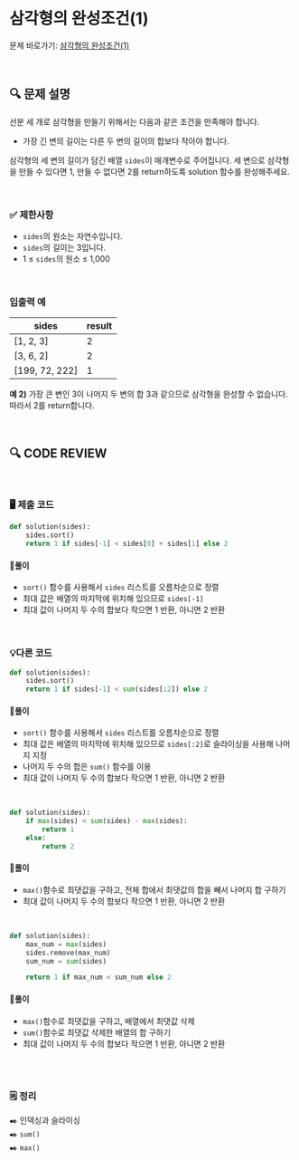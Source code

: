 # 삼각형의 완성조건(1)

문제 바로가기: [삼각형의 완성조건(1)](https://school.programmers.co.kr/learn/courses/30/lessons/120889)

<br/>

## **🔍 문제 설명**

선분 세 개로 삼각형을 만들기 위해서는 다음과 같은 조건을 만족해야 합니다.
- 가장 긴 변의 길이는 다른 두 변의 길이의 합보다 작아야 합니다.  

삼각형의 세 변의 길이가 담긴 배열 `sides`이 매개변수로 주어집니다. 세 변으로 삼각형을 만들 수 있다면 1, 만들 수 없다면 2를 return하도록 solution 함수를 완성해주세요.

<br/>

### **✅ 제한사항**

- `sides`의 원소는 자연수입니다.
- `sides`의 길이는 3입니다.
- 1 ≤ `sides`의 원소 ≤ 1,000
<br/>

### **입출력 예**

|      sides     | result |
|----------------|--------|
|    [1, 2, 3]   |   2    |
|    [3, 6, 2]   |   2    |
| [199, 72, 222] |   1    |

**예 2)**
가장 큰 변인 3이 나머지 두 변의 합 3과 같으므로 삼각형을 완성할 수 없습니다. 따라서 2를 return합니다.

<br/>

## **🔍 CODE REVIEW**
<br/>

### **🖥️ 제출 코드**

```python
def solution(sides):
    sides.sort()
    return 1 if sides[-1] < sides[0] + sides[1] else 2
```

#### **📍풀이**

- `sort()` 함수를 사용해서 `sides` 리스트를 오름차순으로 정렬
- 최대 값은 배열의 마지막에 위치해 있으므로 `sides[-1]`
- 최대 값이 나머지 두 수의 합보다 작으면 1 반환, 아니면 2 반환

<br/>

### **💡다른 코드**

```python
def solution(sides):
    sides.sort()
    return 1 if sides[-1] < sum(sides[:2]) else 2
```

#### **📍풀이**

- `sort()` 함수를 사용해서 `sides` 리스트를 오름차순으로 정렬
- 최대 값은 배열의 마지막에 위치해 있으므로 `sides[:2]`로 슬라이싱을 사용해 나머지 지정
- 나머지 두 수의 합은 `sum()` 함수를 이용
- 최대 값이 나머지 두 수의 합보다 작으면 1 반환, 아니면 2 반환
<br/>

```python
def solution(sides):
    if max(sides) < sum(sides) - max(sides):
        return 1
    else:
        return 2
```

#### **📍풀이**

- `max()`함수로 최댓값을 구하고, 전체 합에서 최댓값의 합을 빼서 나머지 합 구하기
- 최대 값이 나머지 두 수의 합보다 작으면 1 반환, 아니면 2 반환
<br/>

```python
def solution(sides):
    max_num = max(sides)
    sides.remove(max_num)
    sum_num = sum(sides)

    return 1 if max_num < sum_num else 2
```

#### **📍풀이**

- `max()`함수로 최댓값을 구하고, 배열에서 최댓값 삭제
- `sum()`함수로 최댓값 삭제한 배열의 합 구하기
- 최대 값이 나머지 두 수의 합보다 작으면 1 반환, 아니면 2 반환
<br/>

  #
### **🗒️ 정리**
✒️ 인덱싱과 슬라이싱   
✒️ `sum()`   
✒️ `max()`
